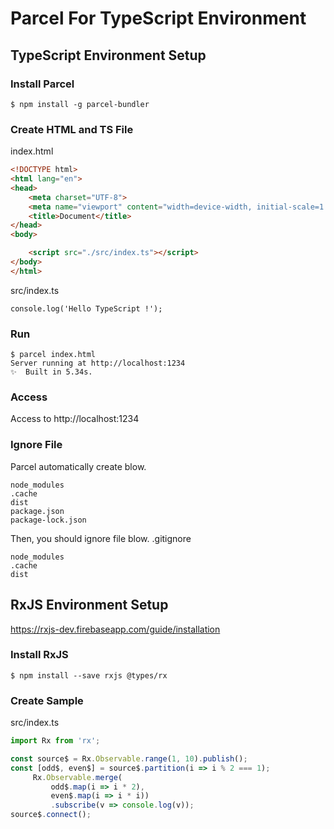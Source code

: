 # Parcel For TypeScript Environment
## TypeScript Environment Setup

### Install Parcel
```
$ npm install -g parcel-bundler
```

### Create HTML and TS File
index.html
```html
<!DOCTYPE html>
<html lang="en">
<head>
    <meta charset="UTF-8">
    <meta name="viewport" content="width=device-width, initial-scale=1.0">
    <title>Document</title>
</head>
<body>

    <script src="./src/index.ts"></script>
</body>
</html>
```

src/index.ts
```
console.log('Hello TypeScript !');
```

### Run
```
$ parcel index.html
Server running at http://localhost:1234
✨  Built in 5.34s.
```

### Access
Access to http://localhost:1234

### Ignore File
Parcel automatically create blow.
```
node_modules
.cache
dist
package.json
package-lock.json
```

Then, you should ignore file blow.
.gitignore
```
node_modules
.cache
dist
```

## RxJS Environment Setup
https://rxjs-dev.firebaseapp.com/guide/installation

### Install RxJS
```
$ npm install --save rxjs @types/rx
```

### Create Sample
src/index.ts
```ts
import Rx from 'rx';

const source$ = Rx.Observable.range(1, 10).publish();
const [odd$, even$] = source$.partition(i => i % 2 === 1);
     Rx.Observable.merge(
         odd$.map(i => i * 2),
         even$.map(i => i * i))
         .subscribe(v => console.log(v));
source$.connect();
```
